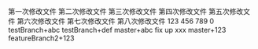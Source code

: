 第一次修改文件
第二次修改文件
第三次修改文件
第四次修改文件
第五次修改文件
第六次修改文件
第七次修改文件
第八次修改文件
123
456
789
0
testBranch+abc
testBranch+def
master+abc
fix up xxx
master+123
featureBranch2+123
